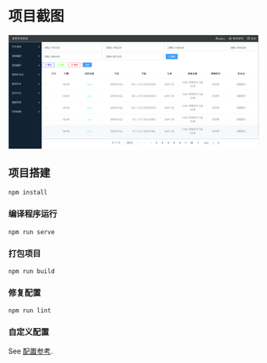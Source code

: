 # 项目截图

![图片alt](./t1.png "图片title")

## 项目搭建
```
npm install
```

### 编译程序运行
```
npm run serve
```

### 打包项目
```
npm run build
```

### 修复配置
```
npm run lint
```

### 自定义配置
See [配置参考](https://cli.vuejs.org/config/).
